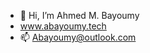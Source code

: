 - 👋 Hi, I’m Ahmed M. Bayoumy
- www.abayoumy.tech
- 📫 Abayoumy@outlook.com

<!---
Aabayoumy/Aabayoumy is a ✨ special ✨ repository because its `README.md` (this file) appears on your GitHub profile.
You can click the Preview link to take a look at your changes.
--->
